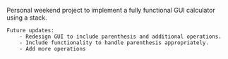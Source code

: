 Personal weekend project to implement a fully functional GUI calculator using
a stack.

	Future updates:
		- Redesign GUI to include parenthesis and additional operations.
		- Include functionality to handle parenthesis appropriately.
		- Add more operations

